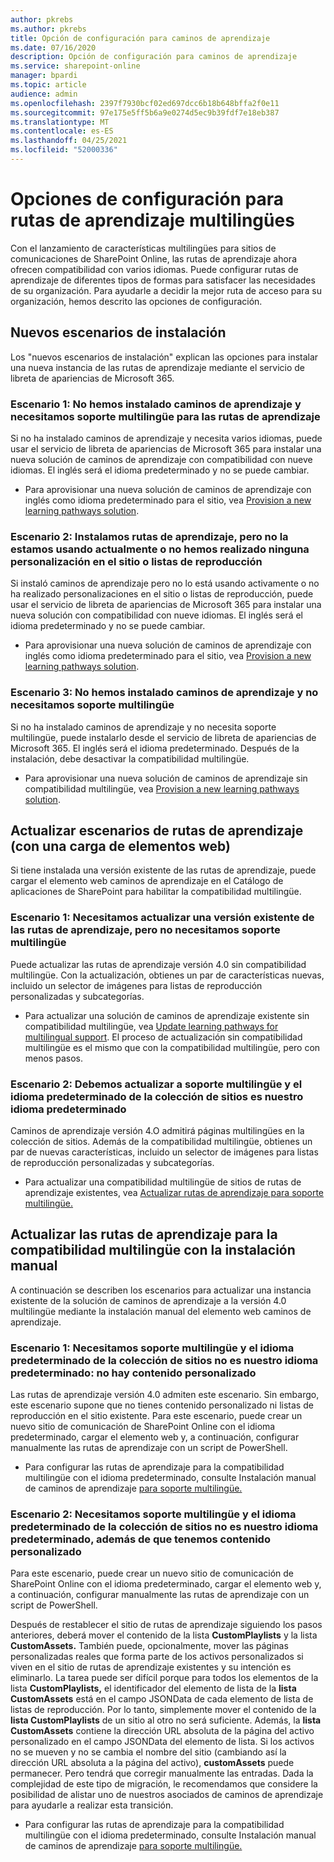 ```yaml
---
author: pkrebs
ms.author: pkrebs
title: Opción de configuración para caminos de aprendizaje
ms.date: 07/16/2020
description: Opción de configuración para caminos de aprendizaje
ms.service: sharepoint-online
manager: bpardi
ms.topic: article
audience: admin
ms.openlocfilehash: 2397f7930bcf02ed697dcc6b18b648bffa2f0e11
ms.sourcegitcommit: 97e175e5ff5b6a9e0274d5ec9b39fdf7e18eb387
ms.translationtype: MT
ms.contentlocale: es-ES
ms.lasthandoff: 04/25/2021
ms.locfileid: "52000336"
---
```

# <a name="configuration-options-for-multilingual-learning-pathways"></a>Opciones de configuración para rutas de aprendizaje multilingües
Con el lanzamiento de características multilingües para sitios de comunicaciones de SharePoint Online, las rutas de aprendizaje ahora ofrecen compatibilidad con varios idiomas. Puede configurar rutas de aprendizaje de diferentes tipos de formas para satisfacer las necesidades de su organización. Para ayudarle a decidir la mejor ruta de acceso para su organización, hemos descrito las opciones de configuración. 

## <a name="new-install-scenarios"></a>Nuevos escenarios de instalación
Los "nuevos escenarios de instalación" explican las opciones para instalar una nueva instancia de las rutas de aprendizaje mediante el servicio de libreta de apariencias de Microsoft 365. 

### <a name="scenario-1-we-have-not-installed-learning-pathways-and-need-learning-pathways-multilingual-support"></a>Escenario 1: No hemos instalado caminos de aprendizaje y necesitamos soporte multilingüe para las rutas de aprendizaje 
Si no ha instalado caminos de aprendizaje y necesita varios idiomas, puede usar el servicio de libreta de apariencias de Microsoft 365 para instalar una nueva solución de caminos de aprendizaje con compatibilidad con nueve idiomas. El inglés será el idioma predeterminado y no se puede cambiar. 
- Para aprovisionar una nueva solución de caminos de aprendizaje con inglés como idioma predeterminado para el sitio, vea [Provision a new learning pathways solution](custom_provision.md).

### <a name="scenario-2-we-installed-learning-pathways-but-arent-currently-using-it-andor-havent-made-any-customization-to-the-site-or-playlists"></a>Escenario 2: Instalamos rutas de aprendizaje, pero no la estamos usando actualmente o no hemos realizado ninguna personalización en el sitio o listas de reproducción 
Si instaló caminos de aprendizaje pero no lo está usando activamente o no ha realizado personalizaciones en el sitio o listas de reproducción, puede usar el servicio de libreta de apariencias de Microsoft 365 para instalar una nueva solución con compatibilidad con nueve idiomas. El inglés será el idioma predeterminado y no se puede cambiar. 
- Para aprovisionar una nueva solución de caminos de aprendizaje con inglés como idioma predeterminado para el sitio, vea [Provision a new learning pathways solution](custom_provision.md).

### <a name="scenario-3-we-havent-installed-learning-pathways-and-dont-need-multilingual-support"></a>Escenario 3: No hemos instalado caminos de aprendizaje y no necesitamos soporte multilingüe 
Si no ha instalado caminos de aprendizaje y no necesita soporte multilingüe, puede instalarlo desde el servicio de libreta de apariencias de Microsoft 365. El inglés será el idioma predeterminado. Después de la instalación, debe desactivar la compatibilidad multilingüe. 
- Para aprovisionar una nueva solución de caminos de aprendizaje sin compatibilidad multilingüe, vea [Provision a new learning pathways solution](custom_provision.md).

## <a name="update-learning-pathways-with-a-web-part-upload-scenarios"></a>Actualizar escenarios de rutas de aprendizaje (con una carga de elementos web)
Si tiene instalada una versión existente de las rutas de aprendizaje, puede cargar el elemento web caminos de aprendizaje en el Catálogo de aplicaciones de SharePoint para habilitar la compatibilidad multilingüe. 

### <a name="scenario-1-we-need-to-upgrade-an-existing-version-of-learning-pathways-but-dont-need-multilingual-support"></a>Escenario 1: Necesitamos actualizar una versión existente de las rutas de aprendizaje, pero no necesitamos soporte multilingüe
Puede actualizar las rutas de aprendizaje versión 4.0 sin compatibilidad multilingüe. Con la actualización, obtienes un par de características nuevas, incluido un selector de imágenes para listas de reproducción personalizadas y subcategorías. 

- Para actualizar una solución de caminos de aprendizaje existente sin compatibilidad multilingüe, vea [Update learning pathways for multilingual support](custom_update.md). El proceso de actualización sin compatibilidad multilingüe es el mismo que con la compatibilidad multilingüe, pero con menos pasos. 

### <a name="scenario-2-we-need-to-upgrade-to-multilingual-support-and-the-default-language-of-the-site-collection-is-our-default-language"></a>Escenario 2: Debemos actualizar a soporte multilingüe y el idioma predeterminado de la colección de sitios es nuestro idioma predeterminado
Caminos de aprendizaje versión 4.O admitirá páginas multilingües en la colección de sitios. Además de la compatibilidad multilingüe, obtienes un par de nuevas características, incluido un selector de imágenes para listas de reproducción personalizadas y subcategorías. 
- Para actualizar una compatibilidad multilingüe de sitios de rutas de aprendizaje existentes, vea [Actualizar rutas de aprendizaje para soporte multilingüe.](custom_update.md) 

## <a name="update-learning-pathways-for-multilingual-support-with-manual-install"></a>Actualizar las rutas de aprendizaje para la compatibilidad multilingüe con la instalación manual 
A continuación se describen los escenarios para actualizar una instancia existente de la solución de caminos de aprendizaje a la versión 4.0 multilingüe mediante la instalación manual del elemento web caminos de aprendizaje. 

### <a name="scenario-1-we-need-multilingual-support-and-the-default-language-of-the-site-collection-is-not-our-default-language--no-custom-content"></a>Escenario 1: Necesitamos soporte multilingüe y el idioma predeterminado de la colección de sitios no es nuestro idioma predeterminado: no hay contenido personalizado 
Las rutas de aprendizaje versión 4.0 admiten este escenario. Sin embargo, este escenario supone que no tienes contenido personalizado ni listas de reproducción en el sitio existente. Para este escenario, puede crear un nuevo sitio de comunicación de SharePoint Online con el idioma predeterminado, cargar el elemento web y, a continuación, configurar manualmente las rutas de aprendizaje con un script de PowerShell. 
- Para configurar las rutas de aprendizaje para la compatibilidad multilingüe con el idioma predeterminado, consulte Instalación manual de caminos de aprendizaje [para soporte multilingüe.](custom_manualsetup.md)

### <a name="scenario-2-we-need-multilingual-support-and-the-default-language-of-the-site-collection-is-not-our-default-language--plus-we-have-custom-content"></a>Escenario 2: Necesitamos soporte multilingüe y el idioma predeterminado de la colección de sitios no es nuestro idioma predeterminado, además de que tenemos contenido personalizado 
Para este escenario, puede crear un nuevo sitio de comunicación de SharePoint Online con el idioma predeterminado, cargar el elemento web y, a continuación, configurar manualmente las rutas de aprendizaje con un script de PowerShell. 

Después de restablecer el sitio de rutas de aprendizaje siguiendo los pasos anteriores, deberá mover el contenido de la lista **CustomPlaylists** y la lista **CustomAssets.** También puede, opcionalmente, mover las páginas personalizadas reales que forma parte de los activos personalizados si viven en el sitio de rutas de aprendizaje existentes y su intención es eliminarlo. La tarea puede ser difícil porque para todos los elementos de la lista **CustomPlaylists,** el identificador del elemento de lista de la **lista CustomAssets** está en el campo JSONData de cada elemento de lista de listas de reproducción. Por lo tanto, simplemente mover el contenido de la **lista CustomPlaylists** de un sitio al otro no será suficiente. Además, la **lista CustomAssets** contiene la dirección URL absoluta de la página del activo personalizado en el campo JSONData del elemento de lista. Si los activos no se mueven y no se cambia el nombre del sitio (cambiando así la dirección URL absoluta a la página del activo), **customAssets** puede permanecer. Pero tendrá que corregir manualmente las entradas. Dada la complejidad de este tipo de migración, le recomendamos que considere la posibilidad de alistar uno de nuestros asociados de caminos de aprendizaje para ayudarle a realizar esta transición.
- Para configurar las rutas de aprendizaje para la compatibilidad multilingüe con el idioma predeterminado, consulte Instalación manual de caminos de aprendizaje [para soporte multilingüe.](custom_manualsetup.md)